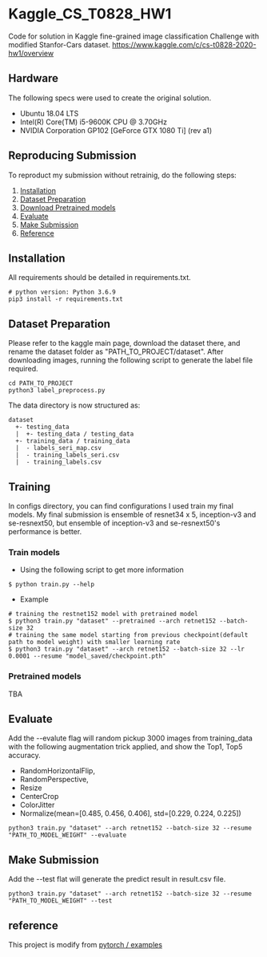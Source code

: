 # Kaggle_CS_T0828_HW1
Code for solution in Kaggle fine-grained image classification Challenge with modified Stanfor-Cars dataset.
https://www.kaggle.com/c/cs-t0828-2020-hw1/overview

## Hardware
The following specs were used to create the original solution.
- Ubuntu 18.04 LTS
- Intel(R) Core(TM) i5-9600K CPU @ 3.70GHz
- NVIDIA Corporation GP102 [GeForce GTX 1080 Ti] (rev a1) 

## Reproducing Submission
To reproduct my submission without retrainig, do the following steps:
1. [Installation](#installation)
2. [Dataset Preparation](#dataset-preparation)
3. [Download Pretrained models](#pretrained-models)
4. [Evaluate](#evaluate)
5. [Make Submission](#make-submission)
6. [Reference](#reference)

## Installation
All requirements should be detailed in requirements.txt.
```
# python version: Python 3.6.9
pip3 install -r requirements.txt
```

## Dataset Preparation
Please refer to the kaggle main page, download the dataset there, and rename the dataset folder as "PATH_TO_PROJECT/dataset".
After downloading images, running the following script to generate the label file required.
```
cd PATH_TO_PROJECT
python3 label_preprocess.py 
```

The data directory is now structured as:
```
dataset
  +- testing_data
  |  +- testing_data / testing_data
  +- training_data / training_data
  |  - labels_seri_map.csv
  |  - training_labels_seri.csv
  |  - training_labels.csv
```

## Training
In configs directory, you can find configurations I used train my final models. My final submission is ensemble of resnet34 x 5, inception-v3 and se-resnext50, but ensemble of inception-v3 and se-resnext50's performance is better.

### Train models
- Using the following script to get more information
```
$ python train.py --help
```

- Example
```
# training the restnet152 model with pretrained model
$ python3 train.py "dataset" --pretrained --arch retnet152 --batch-size 32
# training the same model starting from previous checkpoint(default path to model weight) with smaller learning rate
$ python3 train.py "dataset" --arch retnet152 --batch-size 32 --lr 0.0001 --resume "model_saved/checkpoint.pth"

```

### Pretrained models
TBA

## Evaluate
Add the --evalute flag will random pickup 3000 images from training_data with the following augmentation trick applied, and show the Top1, Top5 accuracy.
- RandomHorizontalFlip,
- RandomPerspective,
- Resize
- CenterCrop
- ColorJitter
- Normalize(mean=[0.485, 0.456, 0.406], std=[0.229, 0.224, 0.225])
```
python3 train.py "dataset" --arch retnet152 --batch-size 32 --resume "PATH_TO_MODEL_WEIGHT" --evaluate 
```

## Make Submission
Add the --test flat will generate the predict result in result.csv file.
```
python3 train.py "dataset" --arch retnet152 --batch-size 32 --resume "PATH_TO_MODEL_WEIGHT" --test
```

## reference
This project is modify from [pytorch
/
examples](
https://github.com/pytorch/examples/tree/42e5b996718797e45c46a25c55b031e6768f8440/imagenet)